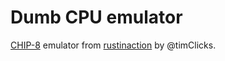 # Dumb CPU emulator

[CHIP-8](https://en.wikipedia.org/wiki/CHIP-8) emulator from [rustinaction](http://www.rustinaction.com) by @timClicks.

